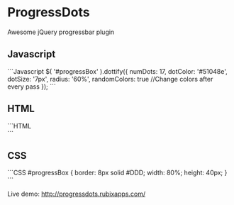 # ProgressDots
Awesome jQuery progressbar plugin

<h2>Javascript</h2>
```Javascript
$( '#progressBox' ).dottify({		
	numDots: 17,		
	dotColor: '#51048e',		
	dotSize: '7px',		
	radius: '60%',		
	randomColors: true //Change colors after every pass
});
```

<h2>HTML</h2>
```HTML
<!-- jQuery library included first -->
<script src="jquery.min.js"></script> 
<!-- Include ProgressDots plugin -->
<script src="jquery.progressdots.js"></script> 
<!-- Include CSS for plugin -->
<link href="jquery.progressdots.css" rel="stylesheet"> 

<!-- Create a container of any width/height  -->
<div id='progressBox'></div>
```
<h2>CSS</h2>
```CSS
#progressBox  {
    border: 8px solid #DDD;
    width: 80%;
    height: 40px;
}
```

Live demo: http://progressdots.rubixapps.com/
